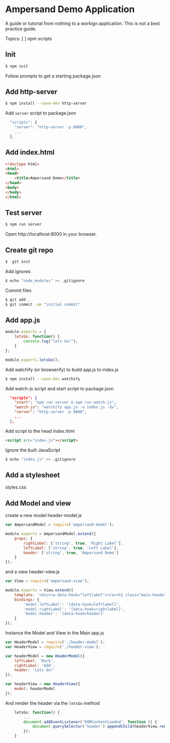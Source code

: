 # Ampersand Demo Application

A guide or tutorial from nothing to a workign application. This is not a best
practice guide.

Topics:
 [ ] npm scripts

## Init

```bash
$ npm init
```

Follow prompts to get a starting package.json

## Add http-server

```bash
$ npm install --save-dev http-server
```

Add `server` script to package.json
```javascript
  "scripts": {
    "server": "http-server -p 8000",
    ...
  },
```

## Add index.html
```html
<!doctype html>
<html>
<head>
    <title>Ampersand Demo</title>
</head>
<body>
</body>
</html>
```

## Test server
```bash
$ npm run server
```
Open http://localhost:8000 in your browser.

## Create git repo
```bash
$  git init
```
Add ignores
```bash
$ echo "node_modules" >> .gitignore
```
Commit files
```bash
$ git add .
$ git commit -am "initial commit"
```

## Add app.js
```javascript
module.exports = {
    letsGo: function() {
        console.log("lets Go!");
    }
};

module.exports.letsGo();
```

Add watchify (or browserify) to build app.js to index.js
```bash
$ npm install --save-dev watchify
```

Add watch-js script and start script to package.json
```json
  "scripts": {
    "start": "npm run server & npm run watch-js",
    "watch-js": "watchify app.js -o index.js -dv",
    "server": "http-server -p 8000",
    ...
  },
```
Add script to the head index.html
```html
<script src="index.js"></script>
```

Ignore the built JavaScript
```bash
$ echo "index.js" >> .gitignore 
```

## Add a stylesheet

styles.css


## Add Model and view

create a new model header-model.js
```javascript
var AmpersandModel = require('ampersand-model');

module.exports = AmpersandModel.extend({
    props: {
        rightLabel: ['string', true, 'Right Label'],
        leftLabel: ['string', true, 'Left Label'],
        header: ['string', true, 'Ampersand Demo']
    }
});
```
and a view header-view.js
```javascript
var View = require('ampersand-view');

module.exports = View.extend({
    template: '<div><a data-hook="leftlabel"></a><h1 class="main-header" data-hook="header"></h1><a data-hook="rightlabel"></a></div>',
    bindings: {
        'model.leftLabel': '[data-hook=leftlabel]',
        'model.rightLabel': '[data-hook=rightlabel]',
        'model.header': '[data-hook=header]'
    }
});
```
Instance the Model and View in the Main app.js
```javascript
var HeaderModel = require('./header-model');
var HeaderView = require('./header-view');

var headerModel = new HeaderModel({
    leftLabel: 'Back',
    rightLabel: 'Add',
    header: 'Lets Go!'
});

var headerView = new HeaderView({
    model: headerModel
});

```
And render the header via the `letsGo` method
```javascript
    letsGo: function() {
        ...
        document.addEventListener('DOMContentLoaded', function () {
            document.querySelector('header').appendChild(headerView.render().el);
        });
    }
```
